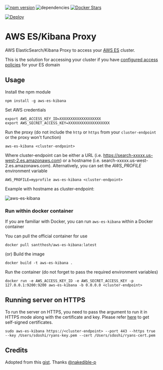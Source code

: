 [![npm version](https://badge.fury.io/js/aws-es-kibana.svg)](https://badge.fury.io/js/aws-es-kibana) ![dependencies](https://david-dm.org/santthosh/aws-es-kibana.svg)
[![Docker Stars](https://img.shields.io/docker/stars/santthosh/aws-es-kibana.svg)](https://registry.hub.docker.com/v2/repositories/santthosh/aws-es-kibana/stars/count/)

[![Deploy](https://www.herokucdn.com/deploy/button.svg)](https://heroku.com/deploy?template=https://github.com/santthosh/aws-es-kibana)

# AWS ES/Kibana Proxy

AWS ElasticSearch/Kibana Proxy to access your [AWS ES](https://aws.amazon.com/elasticsearch-service/) cluster. 

This is the solution for accessing your cluster if you have [configured access policies](http://docs.aws.amazon.com/elasticsearch-service/latest/developerguide/es-createupdatedomains.html#es-createdomain-configure-access-policies) for your ES domain

## Usage

Install the npm module 

    npm install -g aws-es-kibana
    
Set AWS credentials
                          
    export AWS_ACCESS_KEY_ID=XXXXXXXXXXXXXXXXXXX
    export AWS_SECRET_ACCESS_KEY=XXXXXXXXXXXXXXXXXXX

Run the proxy (do not include the `http` or `https` from your `cluster-endpoint` or the proxy won't function)

    aws-es-kibana <cluster-endpoint>

Where cluster-endpoint can be either a URL (i.e. https://search-xxxxx.us-west-2.es.amazonaws.com) or a hostname (i.e. search-xxxxx.us-west-2.es.amazonaws.com). 
Alternatively, you can set the _AWS_PROFILE_ environment variable

    AWS_PROFILE=myprofile aws-es-kibana <cluster-endpoint>
    
Example with hostname as cluster-endpoint:

![aws-es-kibana](https://raw.githubusercontent.com/santthosh/aws-es-kibana/master/aws-es-kibana.png)

### Run within docker container

If you are familiar with Docker, you can run `aws-es-kibana` within a Docker container

You can pull the official container for use

    docker pull santthosh/aws-es-kibana:latest

(or) Build the image

	docker build -t aws-es-kibana .

Run the container (do not forget to pass the required environment variables)

	docker run -e AWS_ACCESS_KEY_ID -e AWS_SECRET_ACCESS_KEY -p 127.0.0.1:9200:9200 aws-es-kibana -b 0.0.0.0 <cluster-endpoint>

## Running server on HTTPS

To run the server on HTTPS, you need to pass the argument to run it in HTTPS mode along with the certificate and key. Please refer [here](https://nodejs.org/docs/v0.4.1/api/tls.html#tLS_) to get self-signed certificates.


    sudo aws-es-kibana https://<cluster-endpoint> --port 443 --https true --key /Users/sdoshi/ryans-key.pem --cert /Users/sdoshi/ryans-cert.pem

## Credits

Adopted from this [gist](https://gist.github.com/nakedible-p/ad95dfb1c16e75af1ad5). Thanks [@nakedible-p](https://github.com/nakedible-p)

